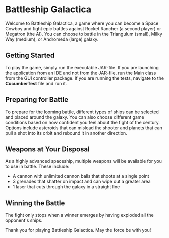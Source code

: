 # Battleship Galactica

Welcome to Battleship Galactica, a game where you can become a Space Cowboy and fight epic battles against Rocket Rancher (a second player) or Megatron (the AI). You can choose to battle in the Triangulum (small), Milky Way (medium), or Andromeda (large) galaxy.

## Getting Started
To play the game, simply run the executable JAR-file. If you are launching the application from an IDE and not from the JAR-file, run the Main class from the GUI controller package. If you are running the tests, navigate to the  **CucumberTest** file and run it.

## Preparing for Battle
To prepare for the looming battle, different types of ships can be selected and placed around the galaxy. You can also choose different game conditions based on how confident you feel about the fight of the century. Options include asteroids that can mislead the shooter and planets that can pull a shot into its orbit and rebound it in another direction. 

## Weapons at Your Disposal
As a highly advanced spaceship, multiple weapons will be available for you to use in battle. These include:

- A cannon with unlimited cannon balls that shoots at a single point
- 3 grenades that shatter on impact and can wipe out a greater area
- 1 laser that cuts through the galaxy in a straight line

## Winning the Battle
The fight only stops when a winner emerges by having exploded all the opponent's ships. 

Thank you for playing Battleship Galactica. May the force be with you!
